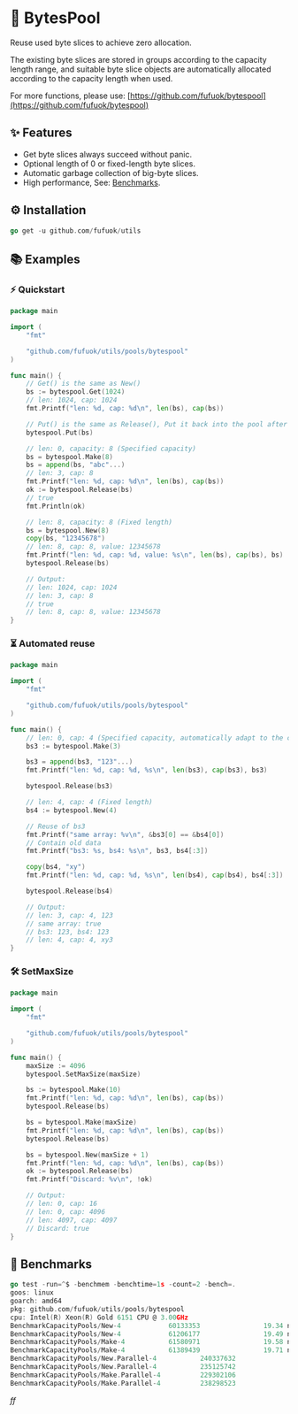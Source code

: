 # 💫 BytesPool

Reuse used byte slices to achieve zero allocation.

The existing byte slices are stored in groups according to the capacity length range, and suitable byte slice objects are automatically allocated according to the capacity length when used.

For more functions, please use: [https://github.com/fufuok/bytespool](https://github.com/fufuok/bytespool)

## ✨ Features

- Get byte slices always succeed without panic.
- Optional length of 0 or fixed-length byte slices.
- Automatic garbage collection of big-byte slices.
- High performance, See: [Benchmarks](#-benchmarks).

## ⚙️ Installation

```go
go get -u github.com/fufuok/utils
```

## 📚 Examples

### ⚡️ Quickstart

```go
package main

import (
	"fmt"

	"github.com/fufuok/utils/pools/bytespool"
)

func main() {
	// Get() is the same as New()
	bs := bytespool.Get(1024)
	// len: 1024, cap: 1024
	fmt.Printf("len: %d, cap: %d\n", len(bs), cap(bs))

	// Put() is the same as Release(), Put it back into the pool after use
	bytespool.Put(bs)

	// len: 0, capacity: 8 (Specified capacity)
	bs = bytespool.Make(8)
	bs = append(bs, "abc"...)
	// len: 3, cap: 8
	fmt.Printf("len: %d, cap: %d\n", len(bs), cap(bs))
	ok := bytespool.Release(bs)
	// true
	fmt.Println(ok)

	// len: 8, capacity: 8 (Fixed length)
	bs = bytespool.New(8)
	copy(bs, "12345678")
	// len: 8, cap: 8, value: 12345678
	fmt.Printf("len: %d, cap: %d, value: %s\n", len(bs), cap(bs), bs)
	bytespool.Release(bs)

	// Output:
	// len: 1024, cap: 1024
	// len: 3, cap: 8
	// true
	// len: 8, cap: 8, value: 12345678
}
```

### ⏳ Automated reuse

```go
package main

import (
	"fmt"

	"github.com/fufuok/utils/pools/bytespool"
)

func main() {
	// len: 0, cap: 4 (Specified capacity, automatically adapt to the capacity scale)
	bs3 := bytespool.Make(3)

	bs3 = append(bs3, "123"...)
	fmt.Printf("len: %d, cap: %d, %s\n", len(bs3), cap(bs3), bs3)

	bytespool.Release(bs3)

	// len: 4, cap: 4 (Fixed length)
	bs4 := bytespool.New(4)

	// Reuse of bs3
	fmt.Printf("same array: %v\n", &bs3[0] == &bs4[0])
	// Contain old data
	fmt.Printf("bs3: %s, bs4: %s\n", bs3, bs4[:3])

	copy(bs4, "xy")
	fmt.Printf("len: %d, cap: %d, %s\n", len(bs4), cap(bs4), bs4[:3])

	bytespool.Release(bs4)

	// Output:
	// len: 3, cap: 4, 123
	// same array: true
	// bs3: 123, bs4: 123
	// len: 4, cap: 4, xy3
}
```

### 🛠 SetMaxSize

```go
package main

import (
	"fmt"

	"github.com/fufuok/utils/pools/bytespool"
)

func main() {
	maxSize := 4096
	bytespool.SetMaxSize(maxSize)

	bs := bytespool.Make(10)
	fmt.Printf("len: %d, cap: %d\n", len(bs), cap(bs))
	bytespool.Release(bs)

	bs = bytespool.Make(maxSize)
	fmt.Printf("len: %d, cap: %d\n", len(bs), cap(bs))
	bytespool.Release(bs)

	bs = bytespool.New(maxSize + 1)
	fmt.Printf("len: %d, cap: %d\n", len(bs), cap(bs))
	ok := bytespool.Release(bs)
	fmt.Printf("Discard: %v\n", !ok)

	// Output:
	// len: 0, cap: 16
	// len: 0, cap: 4096
	// len: 4097, cap: 4097
	// Discard: true
}
```

## 🤖 Benchmarks

```go
go test -run=^$ -benchmem -benchtime=1s -count=2 -bench=.
goos: linux
goarch: amd64
pkg: github.com/fufuok/utils/pools/bytespool
cpu: Intel(R) Xeon(R) Gold 6151 CPU @ 3.00GHz
BenchmarkCapacityPools/New-4            60133353                19.34 ns/op            0 B/op          0 allocs/op
BenchmarkCapacityPools/New-4            61206177                19.49 ns/op            0 B/op          0 allocs/op
BenchmarkCapacityPools/Make-4           61580971                19.58 ns/op            0 B/op          0 allocs/op
BenchmarkCapacityPools/Make-4           61389439                19.71 ns/op            0 B/op          0 allocs/op
BenchmarkCapacityPools/New.Parallel-4           240337632                5.041 ns/op           0 B/op          0 allocs/op
BenchmarkCapacityPools/New.Parallel-4           235125742                5.133 ns/op           0 B/op          0 allocs/op
BenchmarkCapacityPools/Make.Parallel-4          229302106                5.073 ns/op           0 B/op          0 allocs/op
BenchmarkCapacityPools/Make.Parallel-4          238298523                5.308 ns/op           0 B/op          0 allocs/op
```







*ff*